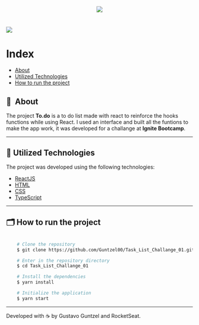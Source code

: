 <h1 align="center">
    <img src="https://user-images.githubusercontent.com/50676988/193635860-20d922e7-fb07-4ec8-9558-9fc4419f90d7.png"
    
</h1>

<h1>
    <img src="https://user-images.githubusercontent.com/50676988/193635783-1611ce59-1f1d-4c98-8a73-dcc94ca764f9.png"
</h1>


<!-- <h3 align="center">
    <a href="https://rocketmusics.herokuapp.com/">Access demo</a>
<h3 > -->

# Index

- [About](#-about)
- [Utilized Technologies](#-utilized-technologies)
- [How to run the project](#-how-to-run-the-project)

## 🔖&nbsp; About

The project **To.do** is a to do list made with react to reinforce the hooks functions while using React. I used an interface and built all the funtions to make the app work, it was developed for a challange at **Ignite Bootcamp**.

---

## 🚀 Utilized Technologies

The project was developed using the following technologies:

- [ReactJS](https://reactjs.org)
- [HTML](https://developer.mozilla.org/en-US/docs/Web/HTML)
- [CSS](https://developer.mozilla.org/en-US/docs/Web/CSS)
- [TypeScript](https://www.typescriptlang.org/)

---

## 🗂 How to run the project

```bash

    # Clone the repository
    $ git clone https://github.com/Guntzel00/Task_List_Challange_01.git

    # Enter in the repository directory
    $ cd Task_List_Challange_01

    # Install the dependencies
    $ yarn install

    # Initialize the application
    $ yarn start
```

---

Developed with ☕️ by Gustavo Guntzel and RocketSeat.
